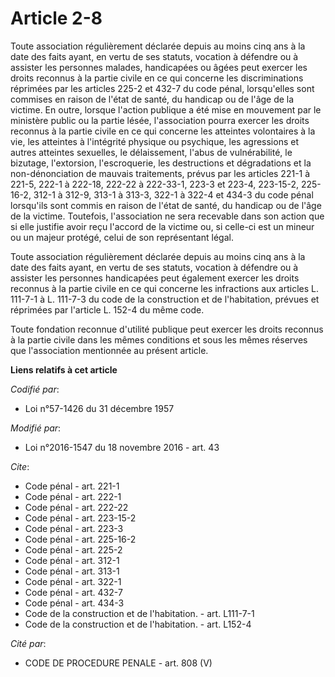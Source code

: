 # Article 2-8

Toute association régulièrement déclarée depuis au moins cinq ans à la date des faits ayant, en vertu de ses statuts,
vocation à défendre ou à assister les personnes malades, handicapées ou âgées peut exercer les droits reconnus à la partie
civile en ce qui concerne les discriminations réprimées par les articles 225-2 et 432-7 du code pénal, lorsqu'elles sont
commises en raison de l'état de santé, du handicap ou de l'âge de la victime. En outre, lorsque l'action publique a été mise
en mouvement par le ministère public ou la partie lésée, l'association pourra exercer les droits reconnus à la partie civile
en ce qui concerne les atteintes volontaires à la vie, les atteintes à l'intégrité physique ou psychique, les agressions et
autres atteintes sexuelles, le délaissement, l'abus de vulnérabilité, le bizutage, l'extorsion, l'escroquerie, les
destructions et dégradations et la non-dénonciation de mauvais traitements, prévus par les articles 221-1 à 221-5, 222-1 à
222-18, 222-22 à 222-33-1, 223-3 et 223-4,
223-15-2, 225-16-2,
312-1 à 312-9, 313-1 à 313-3, 322-1 à 322-4 et 434-3 du code pénal lorsqu'ils sont commis en raison de l'état de santé, du
handicap ou de l'âge de la victime. Toutefois, l'association ne sera recevable dans son action que si elle justifie avoir
reçu l'accord de la victime ou, si celle-ci est un mineur ou un majeur protégé, celui de son représentant légal. 

Toute association régulièrement déclarée depuis au moins cinq ans à la date des faits ayant, en vertu de ses statuts,
vocation à défendre ou à assister les personnes handicapées peut également exercer les droits reconnus à la partie civile en
ce qui concerne les infractions aux articles L. 111-7-1 à L. 111-7-3 du code de la construction et de l'habitation, prévues
et réprimées par l'article L. 152-4 du même code.

Toute fondation reconnue d'utilité publique peut exercer les droits reconnus à la partie civile dans les mêmes conditions et
sous les mêmes réserves que l'association mentionnée au présent article.

**Liens relatifs à cet article**

_Codifié par_:

  - Loi n°57-1426 du 31 décembre 1957

_Modifié par_:

  - Loi n°2016-1547 du 18 novembre 2016 - art. 43

_Cite_:

  - Code pénal - art. 221-1
  - Code pénal - art. 222-1
  - Code pénal - art. 222-22
  - Code pénal - art. 223-15-2
  - Code pénal - art. 223-3
  - Code pénal - art. 225-16-2
  - Code pénal - art. 225-2
  - Code pénal - art. 312-1
  - Code pénal - art. 313-1
  - Code pénal - art. 322-1
  - Code pénal - art. 432-7
  - Code pénal - art. 434-3
  - Code de la construction et de l'habitation. - art. L111-7-1
  - Code de la construction et de l'habitation. - art. L152-4

_Cité par_:

  - CODE DE PROCEDURE PENALE - art. 808 (V)
